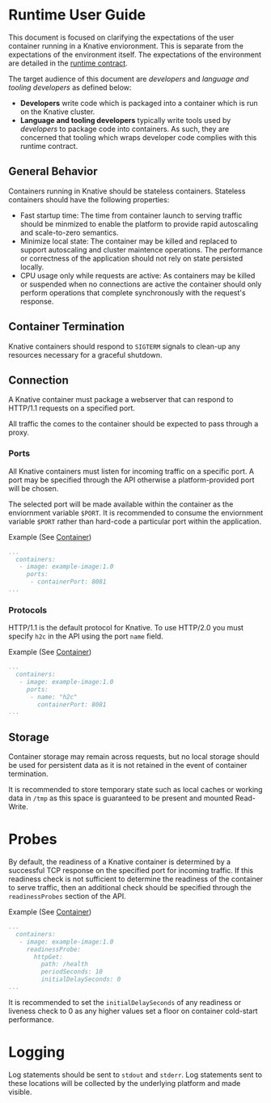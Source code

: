 # Runtime User Guide

This document is focused on clarifying the expectations of the user
container running in a Knative envioronment. This is separate from the expectations of the
environment itself. The expectations of the environment are detailed in the [runtime
contract](https://github.com/knative/serving/blob/master/docs/runtime-contract.md).

The target audience of this document are _developers_ and _language and tooling
developers_ as defined below:

- **Developers** write code which is packaged into a container which is run on
  the Knative cluster.
- **Language and tooling developers** typically write tools used by
    _developers_ to package code into containers. As such, they are concerned
    that tooling which wraps developer code complies with this runtime contract.

## General Behavior

Containers running in Knative should be stateless containers. Stateless
containers should have the following properties:

- Fast startup time: The time from container launch to serving traffic should be
  minmized to enable the platform to provide rapid autoscaling and scale-to-zero
  semantics.
- Minimize local state: The container may be killed and replaced to support
  autoscaling and cluster maintence operations. The performance or correctness
  of the application should not rely on state persisted locally.
- CPU usage only while requests are active: As containers may be killed or
  suspended when no connections are active the container should only perform
  operations that complete synchronously with the request's response.

## Container Termination

Knative containers should respond to `SIGTERM` signals to clean-up any resources
necessary for a graceful shutdown.

## Connection

A Knative container must package a webserver that can respond to HTTP/1.1
requests on a specified port.

All traffic the comes to the container should be expected to pass through a
proxy.

### Ports

All Knative containers must listen for incoming traffic on a specific port. A
port may be specified through the API otherwise a platform-provided port will be chosen.

The selected port will be made available within the container as the enviornment variable `$PORT`.
It is recommended to consume the enviornment variable `$PORT` rather than hard-code a particular
port within the application.

Example (See
[Container](https://github.com/knative/serving/blob/master/docs/spec/spec.md#container))
```yaml
...
  containers:
   - image: example-image:1.0
     ports:
      - containerPort: 8081
...
```

### Protocols

HTTP/1.1 is the default protocol for Knative. To use HTTP/2.0 you must specify
`h2c` in the API using the port `name` field.

Example (See
[Container](https://github.com/knative/serving/blob/master/docs/spec/spec.md#container))
```yaml
...
  containers:
   - image: example-image:1.0
     ports:
      - name: "h2c"
        containerPort: 8081
...
```

## Storage

Container storage may remain across requests, but no local storage should be used for
persistent data as it is not retained in the event of container termination.

It is recommended to store temporary state such as local caches or working data in `/tmp`
as this space is guaranteed to be present and mounted Read-Write.

# Probes

By default, the readiness of a Knative container is determined by a successful TCP
response on the specified port for incoming traffic. If this readiness check is not
sufficient to determine the readiness of the container to serve traffic, then an
additional check should be specified through the `readinessProbes` section of
the API.

Example (See
[Container](https://github.com/knative/serving/blob/master/docs/spec/spec.md#container))

```yaml
...
  containers:
   - image: example-image:1.0
     readinessProbe:
       httpGet:
         path: /health
         periodSeconds: 10
         initialDelaySeconds: 0
...
```

It is recommended to set the `initialDelaySeconds` of any readiness or liveness
check to 0 as any higher values set a floor on container cold-start performance.

# Logging

Log statements should be sent to `stdout` and `stderr`. Log statements sent to
these locations will be collected by the underlying platform and made visible.

